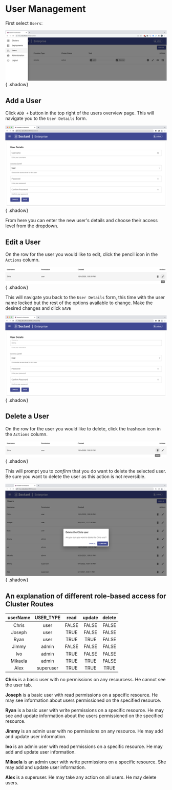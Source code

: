 # User Management

First select `Users`:

![Sextant Select Users](../images/sextant-select-users.png){ .shadow}

## Add a User

Click `ADD +` button in the top right of the users overview page. This will
navigate you to the `User Details` form.

![Sextant Add New User](../images/sextant-user-new.png){ .shadow}

From here you can enter the new user's details and choose their access
level from the dropdown.

## Edit a User

On the row for the user you would like to edit, click the pencil icon in
the `Actions` column.

![Sextant Edit Icon](../images/sextant-users-edit-icon.png){ .shadow}

This will navigate you back to the `User Details` form, this time
with the user name locked but the rest of the options available
to change. Make the desired changes and click `SAVE`

![Sextant Edit User](../images/sextant-edit-user.png){ .shadow}

## Delete a User

On the row for the user you would like to delete, click the trashcan icon in
the `Actions` column.

![Sextant Edit Icon](../images/sextant-users-delete-icon.png){ .shadow}

This will prompt you to *confirm* that you do want to delete the selected user.
Be sure you want to delete the user as this action is not reversible.

![Sextant Delete User](../images/sextant-delete-user.png){ .shadow}

## An explanation of different role-based access for Cluster Routes

|userName|USER_TYPE|read|update|delete|
|:-:|:-:|:-:|:-:|:-:|
|Chris|user|FALSE|FALSE|FALSE|
|Joseph|user|TRUE|FALSE|FALSE|
|Ryan|user|TRUE|TRUE|FALSE|
|Jimmy|admin|FALSE|FALSE|FALSE|
|Ivo|admin|TRUE|FALSE|FALSE|
|Mikaela|admin|TRUE|TRUE|FALSE|
|Alex|superuser|TRUE|TRUE|TRUE|

**Chris** is a basic user with no permissions on any resourcess. He cannot
 see the user tab.

**Joseph** is a basic user with read permissions on a specific resource.
He may see information about users permissioned on the specified resource.

**Ryan** is a basic user with write permissions on a specific resource. He may see
and update information about the users permissioned on the specified resource.

**Jimmy** is an admin user with no permissions on any resource. He may add
and update user information.

**Ivo** is an admin user with read permissions on a specific resource. He
may add and update user information.

**Mikaela** is an admin user with write permissions on a specific resource.
She may add and update user information.

**Alex** is a superuser. He may take any action on all users. He may delete
users.

